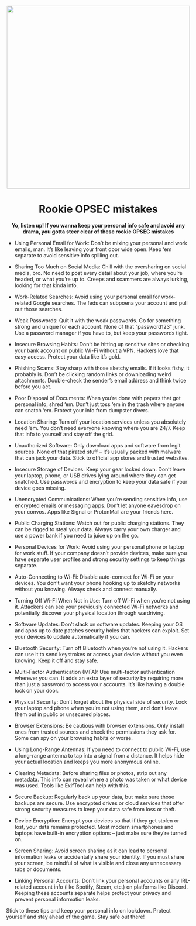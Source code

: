 <p align="center">
<img src="https://media3.giphy.com/media/v1.Y2lkPTc5MGI3NjExa2lhOTgydGd4OXdhOWppZ2hxYmw1NDZlaWh0YjFiZm1wYWlyZDBtcyZlcD12MV9pbnRlcm5hbF9naWZfYnlfaWQmY3Q9cw/0H7amEwdOgyeuqqBRH/giphy.gif", width="500", height="500">
</p>

<h1 align="center">Rookie OPSEC mistakes</h1>

<p align="center">
  <b>Yo, listen up! If you wanna keep your personal info safe and avoid any drama, you gotta steer clear of these rookie OPSEC mistakes
</b>
</p>

- Using Personal Email for Work: Don’t be mixing your personal and work emails, man. It’s like leaving your front door wide open. Keep ‘em separate to avoid sensitive info spilling out.

- Sharing Too Much on Social Media: Chill with the oversharing on social media, bro. No need to post every detail about your job, where you’re headed, or what you’re up to. Creeps and scammers are always lurking, looking for that kinda info.

- Work-Related Searches:
    Avoid using your personal email for work-related Google searches. The feds can subpoena your account and pull out those searches.

- Weak Passwords: Quit it with the weak passwords. Go for something strong and unique for each account. None of that “password123” junk. Use a password manager if you have to, but keep your passwords tight.

- Insecure Browsing Habits: Don’t be hitting up sensitive sites or checking your bank account on public Wi-Fi without a VPN. Hackers love that easy access. Protect your data like it’s gold.

- Phishing Scams: Stay sharp with those sketchy emails. If it looks fishy, it probably is. Don’t be clicking random links or downloading weird attachments. Double-check the sender’s email address and think twice before you act.

- Poor Disposal of Documents: When you’re done with papers that got personal info, shred ‘em. Don’t just toss ‘em in the trash where anyone can snatch ‘em. Protect your info from dumpster divers.

- Location Sharing: Turn off your location services unless you absolutely need ‘em. You don’t need everyone knowing where you are 24/7. Keep that info to yourself and stay off the grid.

- Unauthorized Software: Only download apps and software from legit sources. None of that pirated stuff – it’s usually packed with malware that can jack your data. Stick to official app stores and trusted websites.

- Insecure Storage of Devices: Keep your gear locked down. Don’t leave your laptop, phone, or USB drives lying around where they can get snatched. Use passwords and encryption to keep your data safe if your device goes missing.

- Unencrypted Communications: When you’re sending sensitive info, use encrypted emails or messaging apps. Don’t let anyone eavesdrop on your convos. Apps like Signal or ProtonMail are your friends here.

- Public Charging Stations: Watch out for public charging stations. They can be rigged to steal your data. Always carry your own charger and use a power bank if you need to juice up on the go.

- Personal Devices for Work: Avoid using your personal phone or laptop for work stuff. If your company doesn’t provide devices, make sure you have separate user profiles and strong security settings to keep things separate.

- Auto-Connecting to Wi-Fi: Disable auto-connect for Wi-Fi on your devices. You don’t want your phone hooking up to sketchy networks without you knowing. Always check and connect manually.

- Turning Off Wi-Fi When Not in Use: Turn off Wi-Fi when you’re not using it. Attackers can see your previously connected Wi-Fi networks and potentially discover your physical location through wardriving.

- Software Updates: Don’t slack on software updates. Keeping your OS and apps up to date patches security holes that hackers can exploit. Set your devices to update automatically if you can.

- Bluetooth Security: Turn off Bluetooth when you’re not using it. Hackers can use it to send keystrokes or access your device without you even knowing. Keep it off and stay safe.

- Multi-Factor Authentication (MFA): Use multi-factor authentication wherever you can. It adds an extra layer of security by requiring more than just a password to access your accounts. It’s like having a double lock on your door.

- Physical Security: Don’t forget about the physical side of security. Lock your laptop and phone when you’re not using them, and don’t leave them out in public or unsecured places.

- Browser Extensions: Be cautious with browser extensions. Only install ones from trusted sources and check the permissions they ask for. Some can spy on your browsing habits or worse.

- Using Long-Range Antennas: If you need to connect to public Wi-Fi, use a long-range antenna to tap into a signal from a distance. It helps hide your actual location and keeps you more anonymous online.

- Clearing Metadata: Before sharing files or photos, strip out any metadata. This info can reveal where a photo was taken or what device was used. Tools like ExifTool can help with this.

- Secure Backup: Regularly back up your data, but make sure those backups are secure. Use encrypted drives or cloud services that offer strong security measures to keep your data safe from loss or theft.

- Device Encryption: Encrypt your devices so that if they get stolen or lost, your data remains protected. Most modern smartphones and laptops have built-in encryption options – just make sure they’re turned on.

- Screen Sharing: Avoid screen sharing as it can lead to personal information leaks or accidentally share your identity. If you must share your screen, be mindful of what is visible and close any unnecessary tabs or documents.

- Linking Personal Accounts: Don’t link your personal accounts or any IRL-related account info (like Spotify, Steam, etc.) on platforms like Discord. Keeping these accounts separate helps protect your privacy and prevent personal information leaks.

Stick to these tips and keep your personal info on lockdown. Protect yourself and stay ahead of the game. Stay safe out there!
